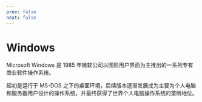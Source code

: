 ```yaml
---
prev: false
next: false
---
```


# Windows

Microsoft Windows 是 1985 年微软公司以图形用户界面为主推出的一系列专有商业软件操作系统。

起初是运行于 MS-DOS 之下的桌面环境，后续版本逐渐发展成为主要为个人电脑和服务器用户设计的操作系统，并最终获得了世界个人电脑操作系统的垄断地位。

